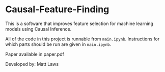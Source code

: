 # Causal-Feature-Finding

This is a software that improves feature selection for machine learning models using Causal Inference.

All of the code in this project is runnable from ```main.ipynb```. Instructions for which parts should be run are given in ```main.ipynb```.

Paper available in paper.pdf

Developed by: Matt Laws

